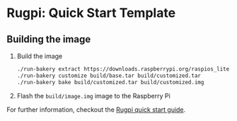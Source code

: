 # Rugpi: Quick Start Template

## Building the image

1. Build the image

    ```sh
    ./run-bakery extract https://downloads.raspberrypi.org/raspios_lite_arm64/images/raspios_lite_arm64-2023-05-03/2023-05-03-raspios-bullseye-arm64-lite.img.xz build/base.tar
    ./run-bakery customize build/base.tar build/customized.tar
    ./run-bakery bake build/customized.tar build/customized.img
    ```

2. Flash the `build/image.img` image to the Raspberry Pi

For further information, checkout the [Rugpi quick start guide](https://oss.silitics.com/rugpi/docs/getting-started).
